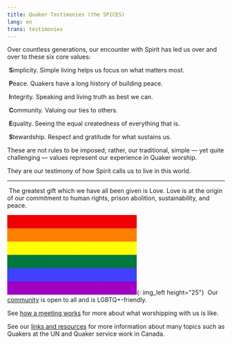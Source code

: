 ```yaml
---
title: Quaker Testimonies (the SPICES)
lang: en
trans: testimonies
---
```

Over countless generations, our encounter with Spirit has led us over and over to these six core values:

<i class="far fa-circle fa-fw fa-2x color-1-dark-text down_a_bit_more"></i> &nbsp;<b>S</b>implicity. Simple living helps us focus on what matters most.

<i class="fas fa-dove fa-fw fa-2x color-1-light-text down_a_bit_more"></i> &nbsp;<b>P</b>eace. Quakers have a long history of building peace. 

<i class="fas fa-handshake fa-fw fa-2x color-1-dark-text down_a_bit_more"></i> &nbsp;<b>I</b>ntegrity. Speaking and living truth as best we can.

<i class="fas fa-comments fa-fw fa-2x color-1-text down_a_bit_more"></i> &nbsp;<b>C</b>ommunity. Valuing our ties to others.

<i class="fab fa-creative-commons-nd fa-fw fa-2x color-1-light-text down_a_bit_more"></i> &nbsp;<b>E</b>quality. Seeing the equal createdness of everything that is.

<i class="fab fa-pagelines fa-fw fa-2x down_a_bit_more leaf"></i> &nbsp;<b>S</b>tewardship. Respect and gratitude for what sustains us.
<br>

These are not rules to be imposed; rather, our traditional, simple — yet quite challenging — values represent our experience in Quaker worship. 

They are our testimony of how Spirit calls us to live in this world. 

*************

<i class="fas fa-heart fa-fw fa-2x down_a_bit_more heart"></i> &nbsp;The greatest gift which we have all been given is Love. Love is at the origin of our commitment to human rights, prison abolition, sustainability, and peace.
  
![](/assets/images/Rainbow-Flag.jpg){: img_left height="25"} &nbsp;Our [community](/intro) is open to all and is LGBTQ+-friendly.

See [how a meeting works](/about) for more about what worshipping with us is like.

See our [links and resources](/links_history) for more information about many topics such as Quakers at the UN and Quaker service work in Canada.
